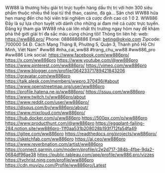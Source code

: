 WW88 là thương hiệu giải trị trực tuyến hàng dầu thị trị với hơn 300 siêu phẩm thuộc nhiều thể loại từ thể thao, casino, đá gà... Sân chơi WW88 hứa hẹn mang đến cho hội viên trải nghiệm cá cược đỉnh cao có 1 0 2. WW886 Đây là sự lựa chọn tuyệt vời dành cho những ai đam mê cá cược trực tuyến. Đăng ký tham gia WW88 nhà cái lớn nhất thị trường ngay hôm nay để khám phá thế giới giải trí đa sắc màu cùng chúng tôi!
Thông tin liên hệ:
web: https://ww886.pro/ 
Phone:   0886886886
Email: beting@okvip.com
Zipcode: 700000
54 Đ. Cách Mạng Tháng 8, Phường 5, Quận 3, Thành phố Hồ Chí Minh, Viêt Nam"
#ww88  #nha_cai_ww88 #trang_chu_ww88 #ww886_pro #ww886
Link social:
https://www.facebook.com/ww886pro/ 
https://x.com/ww886pro 
https://www.youtube.com/@ww886pro 
https://www.pinterest.com/ww886pro/ 
https://vimeo.com/ww886pro 
https://www.blogger.com/profile/06423371789421843206 
https://gravatar.com/ww886pro 
https://talk.plesk.com/members/wwpro.370436/#about 
https://www.openstreetmap.org/user/ww886pro 
https://profile.hatena.ne.jp/ww886pro/ 
https://issuu.com/ww886pro 
https://www.twitch.tv/ww886pro/about 
https://www.reddit.com/user/ww886pro/ 
https://disqus.com/by/ww886pro/about/ 
https://www.mixcloud.com/ww886pro/ 
https://hub.docker.com/u/ww886pro 
https://500px.com/p/ww886pro 
https://www.producthunt.com/@ww886pro 
https://eggplant-failing-284.notion.site/ww886pro-11f0aa531b208028b193f712fa54fa49 
https://gitee.com/ww886pro 
https://readthedocs.org/projects/ww886pro/ 
https://sketchfab.com/ww886pro 
https://ai.ceo/ww886pro  
https://www.reverbnation.com/artist/ww886pro 
https://connect.garmin.com/modern/profile/c2e2d717-384b-4fbe-9da2-0684df96ae38 
https://public.tableau.com/app/profile/ww886.pro/vizzes 
https://tvchrist.ning.com/profile/ww886pro 
https://cdn.muvizu.com/Profile/ww886pro/Latest 

